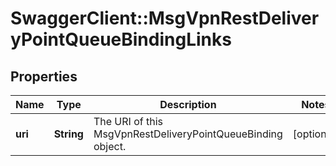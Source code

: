 # SwaggerClient::MsgVpnRestDeliveryPointQueueBindingLinks

## Properties
Name | Type | Description | Notes
------------ | ------------- | ------------- | -------------
**uri** | **String** | The URI of this MsgVpnRestDeliveryPointQueueBinding object. | [optional] 


